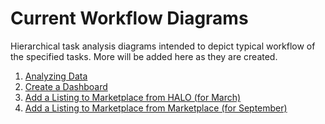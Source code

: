 # Current Workflow Diagrams #
Hierarchical task analysis diagrams intended to depict typical workflow of the specified tasks. More will be added here as they are created.

1. [Analyzing Data](https://www.dropbox.com/s/bxd8khfbb5qdiuo/Analyze%20Data.png "Analyze Data Workflow Diagram")
2. [Create a Dashboard](https://www.dropbox.com/s/4fe0yg15tj5i9v0/Create%20a%20Dashboard.png "Create a Dashboard Workflow Diagram")
3. [Add a Listing to Marketplace from HALO (for March)](https://www.dropbox.com/s/16esr1vkztwc0p6/Add%20a%20Listing%20A.png "Add a Listing from HALO Workflow Diagram")
4. [Add a Listing to Marketplace from Marketplace (for September)](https://www.dropbox.com/s/i6rimnhlqjz0x57/add_listing_demo.png "Add a Listing from Marketplace Workflow Diagram")